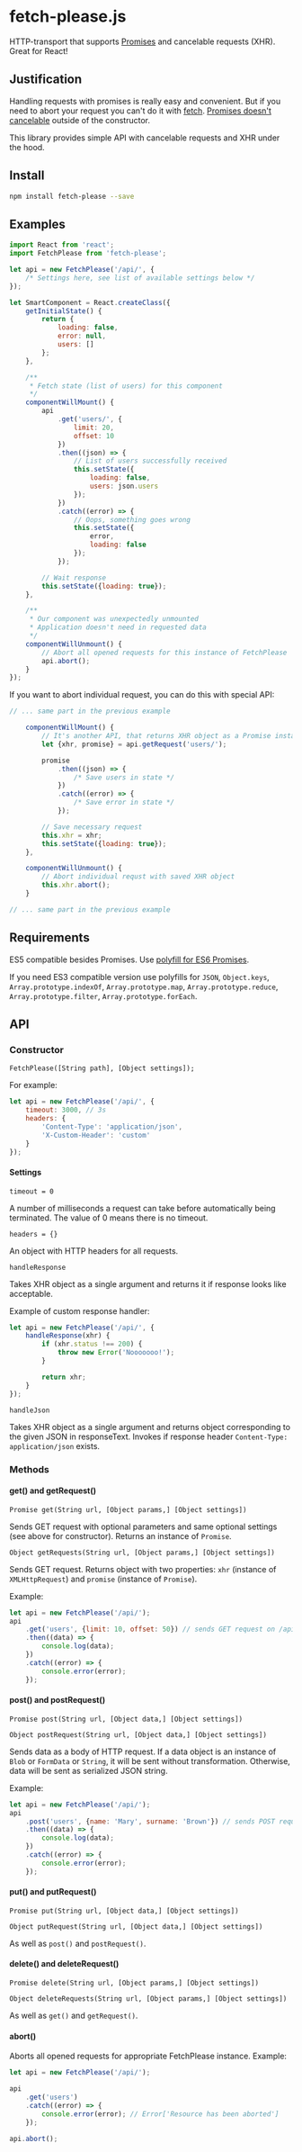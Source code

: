 # fetch-please.js

HTTP-transport that supports [Promises](https://developer.mozilla.org/en/docs/Web/JavaScript/Reference/Global_Objects/Promise) and cancelable requests (XHR). Great for React!

## Justification

Handling requests with promises is really easy and convenient. But if you need to abort your request you can't do it with [fetch](https://fetch.spec.whatwg.org/). [Promises doesn't cancelable](https://esdiscuss.org/topic/cancelable-promises) outside of the constructor.

This library provides simple API with cancelable requests and XHR under the hood.

## Install

```bash
npm install fetch-please --save
```

## Examples

```js
import React from 'react';
import FetchPlease from 'fetch-please';

let api = new FetchPlease('/api/', {
	/* Settings here, see list of available settings below */
});

let SmartComponent = React.createClass({
	getInitialState() {
		return {
			loading: false,
			error: null,
			users: []
		};
	},

	/**
	 * Fetch state (list of users) for this component
	 */
	componentWillMount() {
		api
			.get('users/', {
				limit: 20,
				offset: 10
			})
			.then((json) => {
				// List of users successfully received
				this.setState({
					loading: false,
					users: json.users
				});
			})
			.catch((error) => {
				// Oops, something goes wrong
				this.setState({
					error,
					loading: false
				});
			});

		// Wait response
		this.setState({loading: true});
	},

	/**
	 * Our component was unexpectedly unmounted
	 * Application doesn't need in requested data
	 */
	componentWillUnmount() {
		// Abort all opened requests for this instance of FetchPlease
		api.abort();
	}
});
```

If you want to abort individual request, you can do this with special API:

```js
// ... same part in the previous example

	componentWillMount() {
		// It's another API, that returns XHR object as a Promise instance
		let {xhr, promise} = api.getRequest('users/');

		promise
			.then((json) => {
				/* Save users in state */
			})
			.catch((error) => {
				/* Save error in state */
			});

		// Save necessary request
		this.xhr = xhr;
		this.setState({loading: true});
	},

	componentWillUnmount() {
		// Abort individual requst with saved XHR object
		this.xhr.abort();
	}

// ... same part in the previous example
```

## Requirements

ES5 compatible besides Promises. Use [polyfill for ES6 Promises](https://github.com/jakearchibald/es6-promise).

If you need ES3 compatible version use polyfills for ```JSON```, ```Object.keys```, ```Array.prototype.indexOf```, ```Array.prototype.map```, ```Array.prototype.reduce```, ```Array.prototype.filter```, ```Array.prototype.forEach```.

## API

### Constructor

```
FetchPlease([String path], [Object settings]);
```

For example:

```js
let api = new FetchPlease('/api/', {
	timeout: 3000, // 3s
	headers: {
		'Content-Type': 'application/json',
		'X-Custom-Header': 'custom'
	}
});
```

#### Settings

`timeout = 0`

A number of milliseconds a request can take before automatically being terminated. The value of 0 means there is no timeout.

`headers = {}`

An object with HTTP headers for all requests.

`handleResponse`

Takes XHR object as a single argument and returns it if response looks like acceptable.

Example of custom response handler:

```js
let api = new FetchPlease('/api/', {
	handleResponse(xhr) {
		if (xhr.status !== 200) {
			throw new Error('Nooooooo!');
		}

		return xhr;
	}
});
```

`handleJson`

Takes XHR object as a single argument and returns object corresponding to the given JSON in responseText. Invokes if response header ```Content-Type: application/json``` exists.

### Methods

#### get() and getRequest()

```
Promise get(String url, [Object params,] [Object settings])
```

Sends GET request with optional parameters and same optional settings (see above for constructor). Returns an instance of ```Promise```.

```
Object getRequests(String url, [Object params,] [Object settings])
```

Sends GET request. Returns object with two properties: ```xhr``` (instance of ```XMLHttpRequest```) and ```promise``` (instance of ```Promise```).

Example:

```js
let api = new FetchPlease('/api/');
api
	.get('users', {limit: 10, offset: 50}) // sends GET request on /api/users?limit=10&offset=50
	.then((data) => {
		console.log(data);
	})
	.catch((error) => {
		console.error(error);
	});
```

#### post() and postRequest()

```
Promise post(String url, [Object data,] [Object settings])
```

```
Object postRequest(String url, [Object data,] [Object settings])
```

Sends data as a body of HTTP request. If a data object is an instance of ```Blob``` or ```FormData``` or ```String```, it will be sent without transformation. Otherwise, data will be sent as serialized JSON string.

Example:

```js
let api = new FetchPlease('/api/');
api
	.post('users', {name: 'Mary', surname: 'Brown'}) // sends POST request on /api/users
	.then((data) => {
		console.log(data);
	})
	.catch((error) => {
		console.error(error);
	});
```

#### put() and putRequest()

```
Promise put(String url, [Object data,] [Object settings])
```

```
Object putRequest(String url, [Object data,] [Object settings])
```

As well as ```post()``` and ```postRequest()```.

#### delete() and deleteRequest()

```
Promise delete(String url, [Object params,] [Object settings])
```

```
Object deleteRequests(String url, [Object params,] [Object settings])
```

As well as ```get()``` and ```getRequest()```.

#### abort()

Aborts all opened requests for appropriate FetchPlease instance. Example:

```js
let api = new FetchPlease('/api/');

api
	.get('users')
	.catch((error) => {
		console.error(error); // Error['Resource has been aborted']
	});

api.abort();
```

